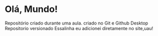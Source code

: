 # Olá, Mundo!
Repositório criado durante uma aula. criado no Git e Github Desktop
 Repositorio versionado
Essalinha eu adicionei diretamente no site,uau!
